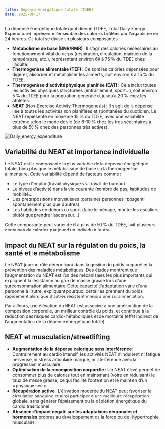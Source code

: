 ```yaml
---
title: Dépense énergétique totale (TDEE)
date: 2025-09-17
---
```


La dépense énergétique totale quotidienne (TDEE, Total Daily Energy Expenditure) représente l’ensemble des calories brûlées par l’organisme en 24 heures. Ce total se divise en plusieurs composantes :

- **Métabolisme de base (BMR/RMR)** : Il s’agit des calories nécessaires au fonctionnement vital du corps (respiration, circulation, maintien de la température, etc.), représentant environ 60 à 75 % du TDEE chez l’adulte.
- **Thermogenèse alimentaire (TEF)** : Ce sont les calories dépensées pour digérer, absorber et métaboliser les aliments, soit environ 8 à 15 % du TDEE.
- **Thermogenèse d’activité physique planifiée (EAT)** : Cela inclut toutes les activités physiques structurées (entraînement, sport…), soit environ 5 % du TDEE pour la population générale et jusqu’à 20 % chez les athlètes.
- **NEAT** (Non-Exercise Activity Thermogenesis) : Il s’agit de la dépense liée à toutes les activités non planifiées et spontanées du quotidien. Le NEAT représente en moyenne 15 % du TDEE, avec une variabilité extrême selon le mode de vie (de 6-10 % chez les très sédentaires à plus de 50 % chez des personnes très actives).

![Daily_energy_expenditure](/images/daily_energy_expenditure.png)


## Variabilité du NEAT et importance individuelle

Le NEAT est la composante la plus variable de la dépense énergétique totale, bien plus que le métabolisme de base ou la thermogenèse alimentaire. Cette variabilité dépend de facteurs comme :

- Le type d’emploi (travail physique vs. travail de bureau)
- Le niveau d’activité dans la vie courante (nombre de pas, habitudes de mobilité…)
- Des prédispositions individuelles (certaines personnes “bougent” spontanément plus que d’autres)
- Les habitudes en dehors du sport (faire le ménage, monter les escaliers plutôt que prendre l’ascenseur…)

Cette composante peut varier de 6 à plus de 50 % du TDEE, soit plusieurs centaines de calories par jour d’un individu à l’autre.

## Impact du NEAT sur la régulation du poids, la santé et le métabolisme

Le NEAT joue un rôle déterminant dans la gestion du poids corporel et la prévention des maladies métaboliques. Des études montrent que l’augmentation du NEAT est l’un des mécanismes les plus importants qui expliquent la résistance au gain de masse grasse lors d’une surconsommation alimentaire. Cette capacité d'adaptation varie d’une personne à l’autre, expliquant pourquoi certaines prennent du poids rapidement alors que d’autres résistent mieux à une suralimentation.

Par ailleurs, une élévation du NEAT est associée à une amélioration de la composition corporelle, un meilleur contrôle du poids, et contribue à la réduction des risques cardio-métaboliques et de mortalité (effet indirect de l’augmentation de la dépense énergétique totale).

## NEAT et musculation/streetlifting

- **Augmentation de la dépense calorique sans interférence** : Contrairement au cardio intensif, les activités NEAT n’induisent ni fatigue nerveuse, ni stress articulaire marqué, ni interférence avec la progression musculaire.
- **Optimisation de la recomposition corporelle** : Un NEAT élevé permet de consommer plus de calories tout en maintenant (voire en réduisant) le taux de masse grasse, ce qui facilite l’obtention et le maintien d’un « physique sec ».
- **Récupération active** : L’élévation modérée du NEAT peut favoriser la circulation sanguine et ainsi participer à une meilleure récupération globale, sans générer l’épuisement ou la déplétion énergétique du cardio traditionnel.
- **Absence d’impact négatif sur les adaptations neuronales et hormonales** propres au développement de la force ou de l’hypertrophie musculaire.